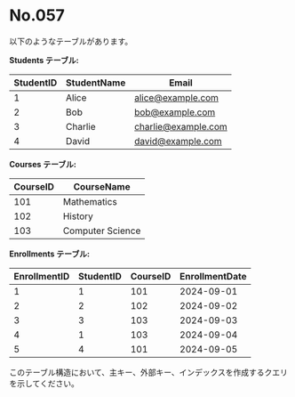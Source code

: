 # No.057

以下のようなテーブルがあります。

**Students テーブル:**

| StudentID | StudentName | Email                 |
|-----------|-------------|-----------------------|
| 1         | Alice       | alice@example.com     |
| 2         | Bob         | bob@example.com       |
| 3         | Charlie     | charlie@example.com   |
| 4         | David       | david@example.com     |

**Courses テーブル:**

| CourseID | CourseName      |
|----------|-----------------|
| 101      | Mathematics     |
| 102      | History         |
| 103      | Computer Science|

**Enrollments テーブル:**

| EnrollmentID | StudentID | CourseID | EnrollmentDate |
|--------------|-----------|----------|----------------|
| 1            | 1         | 101      | 2024-09-01     |
| 2            | 2         | 102      | 2024-09-02     |
| 3            | 3         | 103      | 2024-09-03     |
| 4            | 1         | 103      | 2024-09-04     |
| 5            | 4         | 101      | 2024-09-05     |

このテーブル構造において、主キー、外部キー、インデックスを作成するクエリを示してください。
